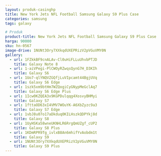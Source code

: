 ```yaml
---
layout: produk-casinghp
title: New York Jets NFL Football Samsung Galaxy S9 Plus Case
categories: samsung
tags: galaxy

# Produk
product-title: New York Jets NFL Football Samsung Galaxy S9 Plus Case
harga: 90000
sku: hn-0567
image-drive: 1NUNt3Ory7XXkqdUXEPRizV2pVGuVMY0N
gallery:
  - url: 1FZkkBF9cnALAv-Cl0uHiFLLuUhvbPTJD
    title: Galaxy Note 8
  - url: 1-aiVPegi-PlCWOyRZwqsQynG7H_D3KIh
    title: Galaxy S6
  - url: 1Uo7-qlYNQVZGQfjLuVIpcamt44BgjUVq
    title: Galaxy S6 Edge
  - url: 1szk5xm9btHm7WZQogiCyGNypMeGclAq7
    title: Galaxy S6 Edge Plus
  - url: 1Icw0KZQEA3x9KGPDulqqg4XosvyBHMyi
    title: Galaxy S7
  - url: 1fttaOD63xI4VMV7WOuYK-A6XbZyzc9a3
    title: Galaxy S7 Edge
  - url: 1vbJ8u07o17aDkduq0KILHszkQDPYkj8d
    title: Galaxy S8
  - url: 1UyHSKa58wneUKNHLR6RrgQmUZgf_cUP2
    title: Galaxy S8 Plus
  - url: 1KDmRPR9Tg_ivlxB8An6mhifYvAobdm1t
    title: Galaxy S9
  - url: 1NUNt3Ory7XXkqdUXEPRizV2pVGuVMY0N
    title: Galaxy S9 Plus
---
```

